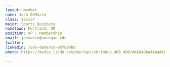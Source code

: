 ```yaml
---
layout: member
name: Josh DeMarco
class: Senior
major: Sports Business
hometown: Portland, OR
position: VP - Membership
email: jdemarco@uoregon.edu
twitter:
linkedin: josh-demarco-007894b0
photo: https://media.licdn.com/mpr/mpr/shrinknp_400_400/AAEAAQAAAAAAAAgqAAAAJDBlZmZkZDVkLTZmOWQtNDYwMy1iYjgyLTJlOTg2NDlkN2U3Nw.jpg

---
```

